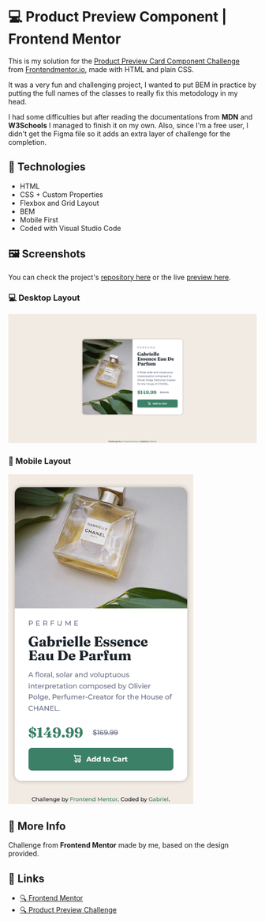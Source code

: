 # 💻 Product Preview Component | Frontend Mentor

This is my solution for the [Product Preview Card Component Challenge](https://www.frontendmentor.io/challenges/product-preview-card-component-GO7UmttRfa) from [Frontendmentor.io](https://www.frontendmentor.io/home), made with HTML and plain CSS.

It was a very fun and challenging project, I wanted to put BEM in practice by putting the full names of the classes to really fix this metodology in my head.

I had some difficulties but after reading the documentations from **MDN** and **W3Schools** I managed to finish it on my own. Also, since I'm a free user, I didn't get the Figma file so it adds an extra layer of challenge for the completion.

## 🔨 Technologies

* HTML
* CSS + Custom Properties
* Flexbox and Grid Layout
* BEM
* Mobile First
* Coded with Visual Studio Code

## 🖼️ Screenshots

You can check the project's [repository here](https://github.com/GracilianoOG/fementor-product-card) or the live [preview here](https://gracilianoog.github.io/fementor-product-card/).

### 💻 Desktop Layout

![Desktop Layout](./screenshots/preview-desktop.png)

### 📱 Mobile Layout

![Mobile Layout](./screenshots/preview-mobile.png)

## 📌 More Info

Challenge from **Frontend Mentor** made by me, based on the design provided.

## 🔗 Links

* [🔍 Frontend Mentor](https://www.frontendmentor.io/home)
* [🔍 Product Preview Challenge](https://www.frontendmentor.io/challenges/product-preview-card-component-GO7UmttRfa)